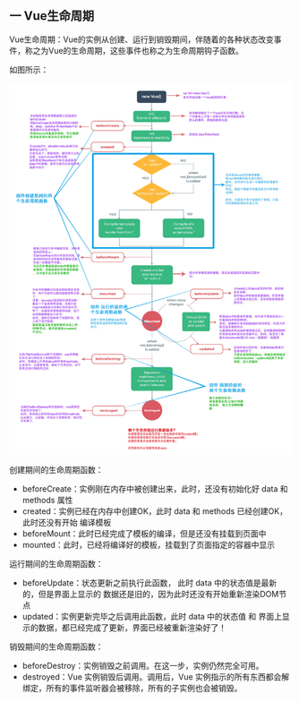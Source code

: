 ## 一 Vue生命周期

Vue生命周期：Vue的实例从创建、运行到销毁期间，伴随着的各种状态改变事件，称之为Vue的生命周期，这些事件也称之为生命周期钩子函数。  

如图所示：  

![vue生命周期](../images/JavaScript/vue-lifecycle.jpg)

创建期间的生命周期函数：
- beforeCreate：实例刚在内存中被创建出来，此时，还没有初始化好 data 和 methods 属性
- created：实例已经在内存中创建OK，此时 data 和 methods 已经创建OK，此时还没有开始 编译模板
- beforeMount：此时已经完成了模板的编译，但是还没有挂载到页面中
- mounted：此时，已经将编译好的模板，挂载到了页面指定的容器中显示

运行期间的生命周期函数：
- beforeUpdate：状态更新之前执行此函数， 此时 data 中的状态值是最新的，但是界面上显示的 数据还是旧的，因为此时还没有开始重新渲染DOM节点
- updated：实例更新完毕之后调用此函数，此时 data 中的状态值 和 界面上显示的数据，都已经完成了更新，界面已经被重新渲染好了！

销毁期间的生命周期函数：
- beforeDestroy：实例销毁之前调用。在这一步，实例仍然完全可用。
- destroyed：Vue 实例销毁后调用。调用后，Vue 实例指示的所有东西都会解绑定，所有的事件监听器会被移除，所有的子实例也会被销毁。


